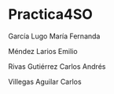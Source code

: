 # Practica4SO

García Lugo María Fernanda

Méndez Larios Emilio

Rivas Gutiérrez Carlos Andrés

Villegas Aguilar Carlos
